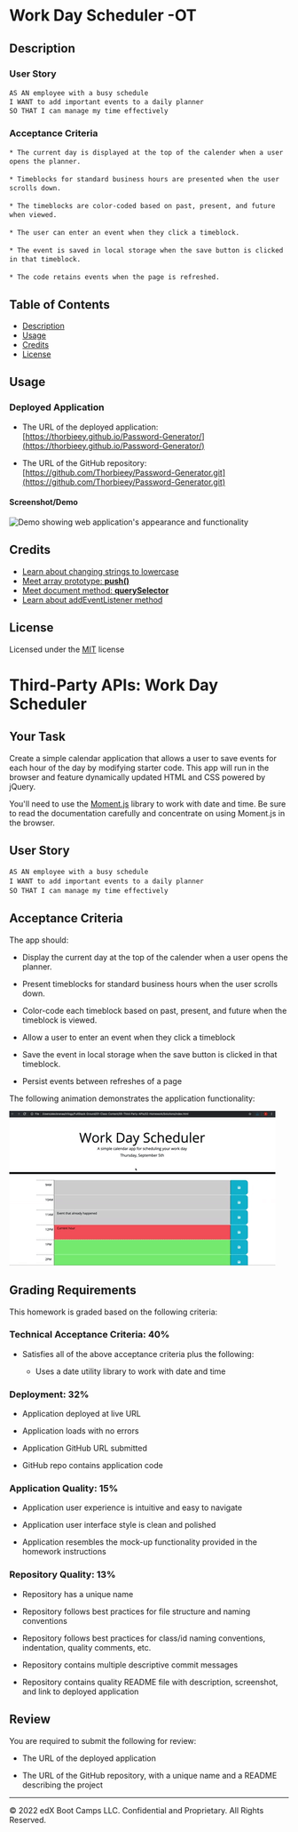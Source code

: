 # Work Day Scheduler -OT

## Description 

### User Story

```
AS AN employee with a busy schedule
I WANT to add important events to a daily planner
SO THAT I can manage my time effectively
```

### Acceptance Criteria

```
* The current day is displayed at the top of the calender when a user opens the planner.
 
* Timeblocks for standard business hours are presented when the user scrolls down.
 
* The timeblocks are color-coded based on past, present, and future when viewed.
 
* The user can enter an event when they click a timeblock.

* The event is saved in local storage when the save button is clicked in that timeblock.

* The code retains events when the page is refreshed.
```

## Table of Contents

* [Description](#description)
* [Usage](#usage)
* [Credits](#credits)
* [License](#license)

## Usage 

### Deployed Application

* The URL of the deployed application:
[https://thorbieey.github.io/Password-Generator/](https://thorbieey.github.io/Password-Generator/)

* The URL of the GitHub repository: 
[https://github.com/Thorbieey/Password-Generator.git](https://github.com/Thorbieey/Password-Generator.git)

#### Screenshot/Demo

![Demo showing web application's appearance and functionality](./images/screenshot-password-generator.png)

## Credits

* [Learn about changing strings to lowercase](https://developer.mozilla.org/en-US/docs/Web/JavaScript/Reference/Global_Objects/String/toLowerCase)
* [Meet array prototype: **push()**](https://developer.mozilla.org/en-US/docs/Web/JavaScript/Reference/Global_Objects/Array/push#:~:text=The%20push()%20method%20adds,new%20length%20of%20the%20array.)
* [Meet document method: **querySelector**](https://developer.mozilla.org/en-US/docs/Web/API/Document/querySelector)
* [Learn about addEventListener method](https://developer.mozilla.org/en-US/docs/Web/API/EventTarget/addEventListener)

## License

Licensed under the [MIT](https://choosealicense.com/licenses/mit/) license
# Third-Party APIs: Work Day Scheduler


## Your Task

Create a simple calendar application that allows a user to save events for each hour of the day by modifying starter code. This app will run in the browser and feature dynamically updated HTML and CSS powered by jQuery.

You'll need to use the [Moment.js](https://momentjs.com/) library to work with date and time. Be sure to read the documentation carefully and concentrate on using Moment.js in the browser.

## User Story

```md
AS AN employee with a busy schedule
I WANT to add important events to a daily planner
SO THAT I can manage my time effectively
```

## Acceptance Criteria

The app should:

* Display the current day at the top of the calender when a user opens the planner.
 
* Present timeblocks for standard business hours when the user scrolls down.
 
* Color-code each timeblock based on past, present, and future when the timeblock is viewed.
 
* Allow a user to enter an event when they click a timeblock

* Save the event in local storage when the save button is clicked in that timeblock.

* Persist events between refreshes of a page

The following animation demonstrates the application functionality:

![A user clicks on slots on the color-coded calendar and edits the events.](./images/05-third-party-apis-homework-demo.gif)


## Grading Requirements

This homework is graded based on the following criteria: 

### Technical Acceptance Criteria: 40%

* Satisfies all of the above acceptance criteria plus the following:

  * Uses a date utility library to work with date and time

### Deployment: 32%

* Application deployed at live URL

* Application loads with no errors

* Application GitHub URL submitted

* GitHub repo contains application code

### Application Quality: 15%

* Application user experience is intuitive and easy to navigate

* Application user interface style is clean and polished

* Application resembles the mock-up functionality provided in the homework instructions

### Repository Quality: 13%

* Repository has a unique name

* Repository follows best practices for file structure and naming conventions

* Repository follows best practices for class/id naming conventions, indentation, quality comments, etc.

* Repository contains multiple descriptive commit messages

* Repository contains quality README file with description, screenshot, and link to deployed application

## Review

You are required to submit the following for review:

* The URL of the deployed application

* The URL of the GitHub repository, with a unique name and a README describing the project

---
© 2022 edX Boot Camps LLC. Confidential and Proprietary. All Rights Reserved.
